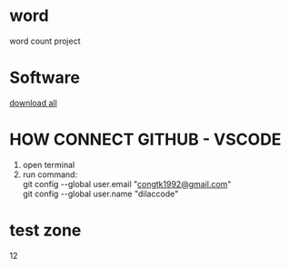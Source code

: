 # word
word count project
# Software
[download all](https://www.dropbox.com/sh/sqtmrit7bmr8auu/AABm4R-uSwsFZZF2L0ERUahKa?dl=1)
# HOW CONNECT GITHUB - VSCODE
1. open terminal
2. run command:<br>
git config --global user.email "congtk1992@gmail.com" <br>
git config --global user.name "dilaccode"

# test zone
12